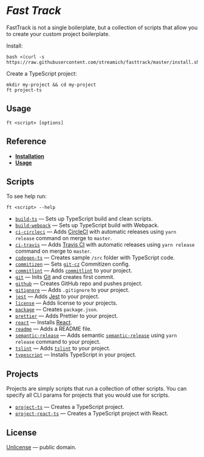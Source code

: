 # *Fast Track*

FastTrack is not a single boilerplate, but a collection of scripts that
allow you to create your custom project boilerplate.

Install:

```shell
bash <(curl -s https://raw.githubusercontent.com/streamich/fasttrack/master/install.sh)
```

Create a TypeScript project:

```shell
mkdir my-project && cd my-project
ft project-ts
```


## Usage

```shell
ft <script> [options]
```


## Reference

- [__Installation__](./docs/installation.md)
- [__Usage__](./docs/usage.md)


## Scripts

To see help run:

```shell
ft <script> --help
```

- [`build-ts`](./docs/build-ts.md) &mdash; Sets up TypeScript build and clean scripts.
- [`build-webpack`](./docs/build-webpack.md) &mdash; Sets up TypeScript build with Webpack.
- [`ci-circleci`](./docs/ci-circleci.md) &mdash; Adds [CircleCI](https://circleci.com/) with automatic releases using `yarn release` command on merge to `master`.
- [`ci-travis`](./docs/ci-travis.md) &mdash; Adds [Travis CI](https://travis-ci.com/) with automatic releases using `yarn release` command on merge to `master`.
- [`codegen-ts`](./docs/codegen-ts.md) &mdash; Creates sample `/src` folder with TypeScript code.
- [`commitizen`](./docs/commitizen.md) &mdash; Sets [`git-cz`](https://github.com/streamich/git-cz) Commitizen config.
- [`commitlint`](./docs/commitlint.md) &mdash; Adds [`commitlint`](https://marionebl.github.io/commitlint/#/) to your project.
- [`git`](./docs/git.md) &mdash; Inits [Git](https://git-scm.com/) and creates first commit.
- [`github`](./docs/github.md) &mdash; Creates GitHub repo and pushes project.
- [`gitignore`](./docs/gitignore.md) &mdash; Adds `.gitignore` to your project.
- [`jest`](./docs/jest.md) &mdash; Adds [Jest](https://jestjs.io/) to your project.
- [`license`](./docs/license.md) &mdash; Adds license to your projects.
- [`package`](./docs/package.md) &mdash; Creates `package.json`.
- [`prettier`](./docs/prettier.md) &mdash; Adds Prettier to your project.
- [`react`](./docs/react.md) &mdash; Installs [React](https://reactjs.org/).
- [`readme`](./docs/readme-script.md) &mdash; Adds a README file.
- [`semantic-release`](./docs/semantic-release.md) &mdash; Adds semantic [`semantic-release`](https://semantic-release.gitbook.io/semantic-release/) using `yarn release` command to your project.
- [`tslint`](./docs/tslint.md) &mdash; Adds [`tslint`](https://palantir.github.io/tslint/) to your project.
- [`typescript`](./docs/typescript.md) &mdash; Installs TypeScript in your project.


## Projects

Projects are simply scripts that run a collection of other scripts. You can specify all CLI params
for projects that you would use for scripts.

- [`project-ts`](./docs/project-ts.md) &mdash; Creates a TypeScript project.
- [`project-react-ts`](./docs/project-react-ts.md) &mdash; Creates a TypeScript project with React.


## License

[Unlicense](LICENSE) &mdash; public domain.
